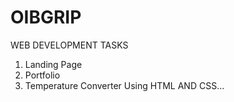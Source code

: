 # OIBGRIP
WEB DEVELOPMENT TASKS
1) Landing Page
2) Portfolio
3) Temperature Converter
Using HTML AND CSS...
